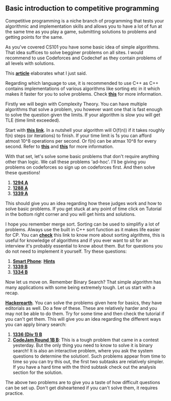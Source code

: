## Basic introduction to competitive programming

Competitive programming is a niche branch of programming that tests your algorithmic and implementation skills and allows you to have a lot of fun at the same tme as you play a game, submitting solutions to problems and getting points for the same.

As you've covered CS101 you have some basic idea of simple algorithms. That idea suffices to solve begginer problems on all sites. I would recommend to use Codeforces and Codechef as they contain problems of all levels with solutions.

This [**article**]( https://medium.com/techatucla/introduction-to-competitive-programming-3dca32e5f9a0 ) 
elaborates what I just said.

Regarding which language to use, it is recommended to use C++ as C++ contains implementations of various algorithms like sorting etc in it which makes it faster for you to solve problems. Check [**this**](https://www.topcoder.com/community/competitive-programming/tutorials/power-up-c-with-the-standard-template-library-part-1/) for more information.

Firstly we will begin with Complexity Theory. You can have multiple algorithms that solve a problem, you however want one that is fast enough to solve the question given the limits. If your algorithm is slow you will get TLE (time limit exceeded).

Start with [**this link**](https://www.hackerearth.com/practice/basic-programming/complexity-analysis/time-and-space-complexity/tutorial/). In a nutshell your algorithm will O(f(n)) if it takes roughly f(n) steps (or iterations) to finish. If your time limit is 1s you can afford atmost 10^8 operations per second. Or f(n) can be atmax 10^8 for every second.
Refer to [**this**](https://www.geeksforgeeks.org/knowing-the-complexity-in-competitive-programming/) and [**this**](https://drive.google.com/file/d/0B-W-TWxgtybGd3dFUzg1OHNsM2M/view?usp=drive_open) for more information.

With that set, let's solve some basic problems that don't require anything other than logic. We call these problems 'ad-hoc'. I'll be giving you problems on codeforces so sign up on codeforces first. And then solve these questions!

1. [**1294 A**](https://codeforces.com/contest/1294/problem/A)
2. [**1288 A**](https://codeforces.com/contest/1288/problem/A)
3. [**1339 A**](https://codeforces.com/contest/1339/problem/A)

This should give you an idea regarding how these judges work and how to solve basic problems. If you get stuck at any point of time click on Tutorial in the bottom right corner and you will get hints and solutions.

I hope you remember merge sort. Sorting can be used to simplifiy a lot of problems. Always use the built in C++ sort function as it makes life easier for CP. 
You can [**check**](https://www.geeksforgeeks.org/know-sorting-algorithm-set-1-sorting-weapons-used-programming-languages/) this link to know more about sorting algrithms, this is useful for knowledge of algorithms and if you ever want to sit for an interview it's probably essential to know about them. But for questions you do not need to implement it yourself.
Try these questions:
1. [**Smart Phone**](https://www.codechef.com/ZCOPRAC/problems/ZCO14003/): [**Hints**](https://www.commonlounge.com/discussion/262748517419452a8465547f58d0a7dc)
2. [**1339 B**](https://codeforces.com/problemset/problem/1339/B)
3. [**1334 B**](https://codeforces.com/problemset/problem/1334/B)

Now let us move on. Remember Binary Search? That simple algorithm has many applications with some being extremely tough. Let us start with a recap.

[**Hackerearth**](https://www.hackerearth.com/practice/algorithms/searching/binary-search/tutorial/).
You can solve the problems given here for basics, they have editorials as well. Do a few of these. 
These are relatively harder and you may not be able to do them. Try for some time and then check the tutorial if you can't get them. This will give you an idea regarding the different ways you can apply binary search:
1. [**1336 (Div 1) B**](https://codeforces.com/problemset/problem/1336/B)
2. [**CodeJam Round 1B B**](https://codingcompetitions.withgoogle.com/codejam/round/000000000019fef2/00000000002d5b63): This is a tough problem that came in a contest yesterday. But the only thing you need to know to solve it is binary search! It is also an interactive problem, where you ask the system questions to determine the solution!. Such problems appear from time to time so you can try this out, the first two subtasks are relatively simpler. If you have a hard time with the third subtask check out the analysis section for the solution.

The above two problems are to give you a taste of how difficult questions can be set up. Don't get disheartened if you can't solve them, it requires practice.
